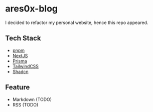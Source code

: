 # ares0x-blog

I decided to refactor my personal website, hence this repo appeared.

## Tech Stack

- [pnpm](https://pnpm.io/)
- [NextJS](https://nextjs.org/)
- [Prisma](https://www.prisma.io/)
- [TailwindCSS](https://tailwindcss.com/)
- [Shadcn](https://ui.shadcn.com/)


## Feature
- Markdown (TODO)
- RSS (TODO)

